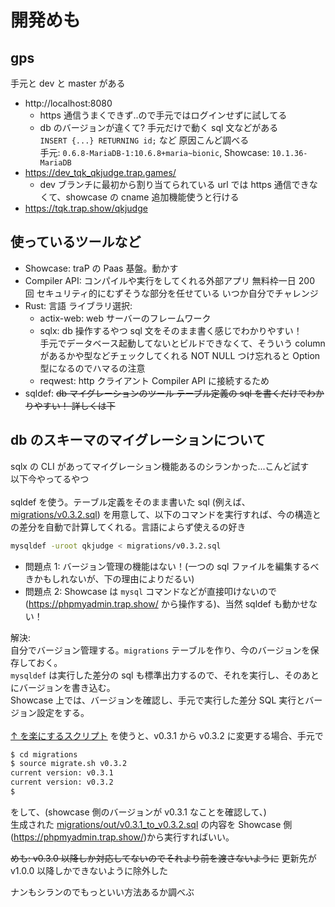 # 開発めも

## gps

手元と dev と master がある
- http://localhost:8080
  - https 通信うまくできず..ので手元ではログインせずに試してる
  - db のバージョンが違くて? 手元だけで動く sql 文などがある<br>
  `INSERT {...} RETURNING id;` など 原因こんど調べる<br>
	手元: `0.6.8-MariaDB-1:10.6.8+maria~bionic`, Showcase: `10.1.36-MariaDB`
- https://dev_tqk_qkjudge.trap.games/
  - dev ブランチに最初から割り当てられている url では https 通信できなくて、showcase の cname 追加機能使うと行ける
- https://tqk.trap.show/qkjudge


## 使っているツールなど
- Showcase: traP の Paas 基盤。動かす
- Compiler API: コンパイルや実行をしてくれる外部アプリ 無料枠一日 200 回 セキュリティ的にむずそうな部分を任せている いつか自分でチャレンジ
- Rust: 言語 ライブラリ選択:
  - actix-web: web サーバーのフレームワーク
  - sqlx: db 操作するやつ sql 文をそのまま書く感じでわかりやすい！<br>
  手元でデータベース起動してないとビルドできなくて、そういう column があるかや型などチェックしてくれる NOT NULL つけ忘れると Option 型になるのでハマるの注意
  - reqwest: http クライアント Compiler API に接続するため
- sqldef: ~~db マイグレーションのツール テーブル定義の sql を書くだけでわかりやすい！ 詳しくは下~~


## db のスキーマのマイグレーションについて

sqlx の CLI があってマイグレーション機能あるのシランかった...こんど試す<br>
以下今やってるやつ<br>
<br>
sqldef を使う。テーブル定義をそのまま書いた sql (例えば、[migrations/v0.3.2.sql](https://github.com/tqkoh/qkjudge/blob/dev/migrations/v0.3.2.sql)) を用意して、以下のコマンドを実行すれば、今の構造との差分を自動で計算してくれる。言語によらず使えるの好き

```bash
mysqldef -uroot qkjudge < migrations/v0.3.2.sql
```

- 問題点 1: バージョン管理の機能はない！(一つの sql ファイルを編集するべきかもしれないが、下の理由によりだるい)
- 問題点 2: Showcase は `mysql` コマンドなどが直接叩けないので(https://phpmyadmin.trap.show/ から操作する)、当然 sqldef も動かせない！

解決: <br>
自分でバージョン管理する。`migrations` テーブルを作り、今のバージョンを保存しておく。<br>
`mysqldef` は実行した差分の sql も標準出力するので、それを実行し、そのあとにバージョンを書き込む。<br>
Showcase 上では、バージョンを確認し、手元で実行した差分 SQL 実行とバージョン設定をする。<br>
<br>
[↑ を楽にするスクリプト](https://github.com/tqkoh/qkjudge/blob/dev/migrations/migrate.sh) を使うと、v0.3.1 から v0.3.2 に変更する場合、手元で

```bash
$ cd migrations
$ source migrate.sh v0.3.2
current version: v0.3.1
current version: v0.3.2
$ 
```

をして、(showcase 側のバージョンが v0.3.1 なことを確認して、)<br>
生成された [migrations/out/v0.3.1_to_v0.3.2.sql](https://github.com/tqkoh/qkjudge/blob/dev/migrations/out/v0.3.1_to_v0.3.2.sql) の内容を Showcase 側(https://phpmyadmin.trap.show/)から実行すればいい。

~~めも: v0.3.0 以降しか対応してないのでそれより前を渡さないように~~
更新先が v1.0.0 以降しかできないように除外した

ナンもシランのでもっといい方法あるか調べぶ
